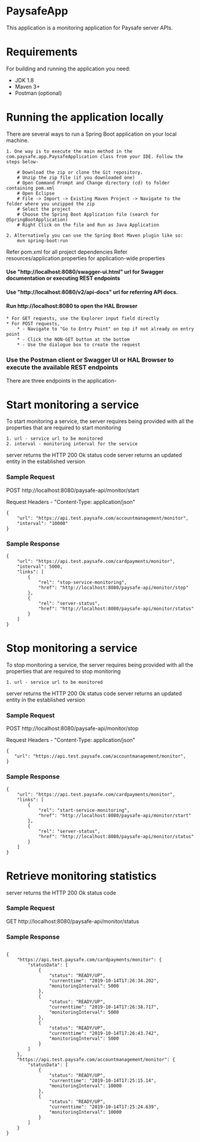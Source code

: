 # PaysafeApp
This application is a monitoring application for Paysafe server APIs.

# Requirements
For building and running the application you need:

* JDK 1.8
* Maven 3+
* Postman (optional)

# Running the application locally
There are several ways to run a Spring Boot application on your local machine.

	1. One way is to execute the main method in the com.paysafe.app.PaysafeApplication class from your IDE. Follow the steps below-
	
		# Download the zip or clone the Git repository.
		# Unzip the zip file (if you downloaded one)
		# Open Command Prompt and Change directory (cd) to folder containing pom.xml
		# Open Eclipse
		# File -> Import -> Existing Maven Project -> Navigate to the folder where you unzipped the zip
		# Select the project
		# Choose the Spring Boot Application file (search for @SpringBootApplication)
		# Right Click on the file and Run as Java Application

	2. Alternatively you can use the Spring Boot Maven plugin like so:
		mvn spring-boot:run
		
Refer pom.xml for all project dependencies
Refer resources/application.properties for application-wide properties
		
#### Use "http://localhost:8080/swagger-ui.html" url for Swagger documentation or executing REST endpoints
#### Use "http://localhost:8080/v2/api-docs" url for referring API docs.
#### Run http://localhost:8080 to open the HAL Browser
	* For GET requests, use the Explorer input field directly
	* For POST requests, 
		* - Navigate to "Go to Entry Point" on top if not already on entry point
		* - Click the NON-GET button at the bottom
		* - Use the dialogue box to create the request
		
### Use the Postman client or Swagger UI or HAL Browser to execute the available REST endpoints

There are three endpoints in the application-

# Start monitoring a service

To start monitoring a service, the server requires being provided with all the properties that are required to start monitoring

	1. url - service url to be monitored
	2. interval - monitoring interval for the service
	
server returns the HTTP 200 Ok status code
server returns an updated entity in the established version

### Sample Request

POST http://localhost:8080/paysafe-api/monitor/start

Request Headers - "Content-Type: application/json"

```
{
    "url": "https://api.test.paysafe.com/accountmanagement/monitor",
    "interval": "10000"
}

```

### Sample Response

```
{
    "url": "https://api.test.paysafe.com/cardpayments/monitor",
    "interval": 5000,
    "links": [
        {
            "rel": "stop-service-monitoring",
            "href": "http://localhost:8080/paysafe-api/monitor/stop"
        },
        {
            "rel": "server-status",
            "href": "http://localhost:8080/paysafe-api/monitor/status"
        }
    ]
} 

```

# Stop monitoring a service

To stop monitoring a service, the server requires being provided with all the properties that are required to stop monitoring

	1. url - service url to be monitored
	
server returns the HTTP 200 Ok status code
server returns an updated entity in the established version

### Sample Request

POST http://localhost:8080/paysafe-api/monitor/stop

Request Headers - "Content-Type: application/json"
 
 ```
{
    "url": "https://api.test.paysafe.com/accountmanagement/monitor",
}

```

### Sample Response

```
{
    "url": "https://api.test.paysafe.com/cardpayments/monitor",
    "links": [
        {
            "rel": "start-service-monitoring",
            "href": "http://localhost:8080/paysafe-api/monitor/start"
        },
        {
            "rel": "server-status",
            "href": "http://localhost:8080/paysafe-api/monitor/status"
        }
    ]
}

```


# Retrieve monitoring statistics

server returns the HTTP 200 Ok status code

### Sample Request

GET http://localhost:8080/paysafe-api/monitor/status

### Sample Response

```

{
    "https://api.test.paysafe.com/cardpayments/monitor": {
        "statusData": [
            {
                "status": "READY/UP",
                "currenttime": "2019-10-14T17:26:34.202",
                "monitoringInterval": 5000
            },
            {
                "status": "READY/UP",
                "currenttime": "2019-10-14T17:26:38.717",
                "monitoringInterval": 5000
            },
            {
                "status": "READY/UP",
                "currenttime": "2019-10-14T17:26:43.742",
                "monitoringInterval": 5000
            }
        ]
    },
    "https://api.test.paysafe.com/accountmanagement/monitor": {
        "statusData": [
            {
                "status": "READY/UP",
                "currenttime": "2019-10-14T17:25:15.14",
                "monitoringInterval": 10000
            },
            {
                "status": "READY/UP",
                "currenttime": "2019-10-14T17:25:24.639",
                "monitoringInterval": 10000
            }
        ]
    }
}

```






